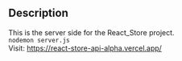 ## Description

This is the server side for the React_Store project. <br>
```nodemon server.js``` <br>
Visit: https://react-store-api-alpha.vercel.app/
